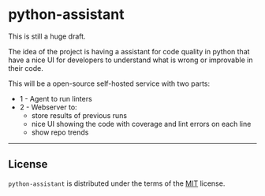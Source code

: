 # python-assistant

This is still a huge draft.

The idea of the project is having a assistant for code quality in python that have a nice UI for developers to understand what is
wrong or improvable in their code.


This will be a open-source self-hosted service with two parts:

- 1 - Agent to run linters
- 2 - Webserver to:
    - store results of previous runs
    - nice UI showing the code with coverage and lint errors on each line
    - show repo trends


-----
## License

`python-assistant` is distributed under the terms of the [MIT](https://spdx.org/licenses/MIT.html) license.
